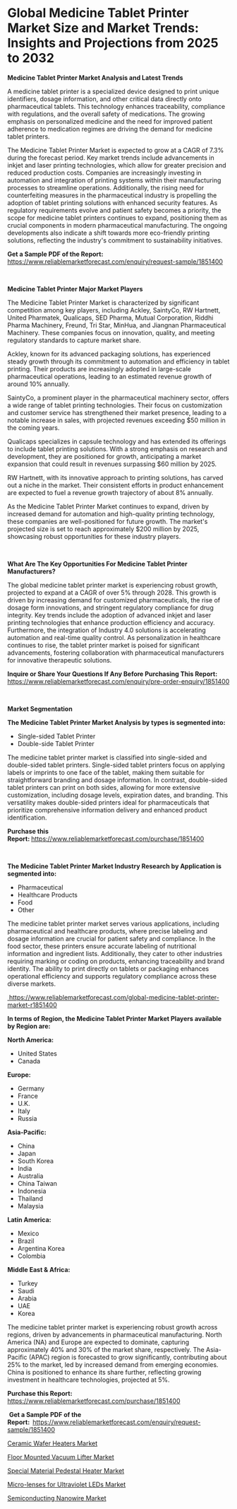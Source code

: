 <p><h1>Global Medicine Tablet Printer Market Size and Market Trends: Insights and Projections from 2025 to 2032</h1></p><p><strong>Medicine Tablet Printer Market Analysis and Latest Trends</strong></p>
<p><p>A medicine tablet printer is a specialized device designed to print unique identifiers, dosage information, and other critical data directly onto pharmaceutical tablets. This technology enhances traceability, compliance with regulations, and the overall safety of medications. The growing emphasis on personalized medicine and the need for improved patient adherence to medication regimes are driving the demand for medicine tablet printers.</p><p>The Medicine Tablet Printer Market is expected to grow at a CAGR of 7.3% during the forecast period. Key market trends include advancements in inkjet and laser printing technologies, which allow for greater precision and reduced production costs. Companies are increasingly investing in automation and integration of printing systems within their manufacturing processes to streamline operations. Additionally, the rising need for counterfeiting measures in the pharmaceutical industry is propelling the adoption of tablet printing solutions with enhanced security features. As regulatory requirements evolve and patient safety becomes a priority, the scope for medicine tablet printers continues to expand, positioning them as crucial components in modern pharmaceutical manufacturing. The ongoing developments also indicate a shift towards more eco-friendly printing solutions, reflecting the industry's commitment to sustainability initiatives.</p></p>
<p><strong>Get a Sample PDF of the Report:&nbsp;</strong> <a href="https://www.reliablemarketforecast.com/enquiry/request-sample/1851400?utm_campaign=1170&utm_medium=2&utm_source=Github&utm_content=ia&utm_term=26032025&utm_id=medicine-tablet-printer">https://www.reliablemarketforecast.com/enquiry/request-sample/1851400</a></p>
<p>&nbsp;</p>
<p><strong>Medicine Tablet Printer Major Market Players</strong></p>
<p><p>The Medicine Tablet Printer Market is characterized by significant competition among key players, including Ackley, SaintyCo, RW Hartnett, United Pharmatek, Qualicaps, SED Pharma, Mutual Corporation, Riddhi Pharma Machinery, Freund, Tri Star, MinHua, and Jiangnan Pharmaceutical Machinery. These companies focus on innovation, quality, and meeting regulatory standards to capture market share.</p><p>Ackley, known for its advanced packaging solutions, has experienced steady growth through its commitment to automation and efficiency in tablet printing. Their products are increasingly adopted in large-scale pharmaceutical operations, leading to an estimated revenue growth of around 10% annually.</p><p>SaintyCo, a prominent player in the pharmaceutical machinery sector, offers a wide range of tablet printing technologies. Their focus on customization and customer service has strengthened their market presence, leading to a notable increase in sales, with projected revenues exceeding $50 million in the coming years.</p><p>Qualicaps specializes in capsule technology and has extended its offerings to include tablet printing solutions. With a strong emphasis on research and development, they are positioned for growth, anticipating a market expansion that could result in revenues surpassing $60 million by 2025.</p><p>RW Hartnett, with its innovative approach to printing solutions, has carved out a niche in the market. Their consistent efforts in product enhancement are expected to fuel a revenue growth trajectory of about 8% annually.</p><p>As the Medicine Tablet Printer Market continues to expand, driven by increased demand for automation and high-quality printing technology, these companies are well-positioned for future growth. The market's projected size is set to reach approximately $200 million by 2025, showcasing robust opportunities for these industry players.</p></p>
<p>&nbsp;</p>
<p><strong>What Are The Key Opportunities For Medicine Tablet Printer Manufacturers?</strong></p>
<p><p>The global medicine tablet printer market is experiencing robust growth, projected to expand at a CAGR of over 5% through 2028. This growth is driven by increasing demand for customized pharmaceuticals, the rise of dosage form innovations, and stringent regulatory compliance for drug integrity. Key trends include the adoption of advanced inkjet and laser printing technologies that enhance production efficiency and accuracy. Furthermore, the integration of Industry 4.0 solutions is accelerating automation and real-time quality control. As personalization in healthcare continues to rise, the tablet printer market is poised for significant advancements, fostering collaboration with pharmaceutical manufacturers for innovative therapeutic solutions.</p></p>
<p><strong>Inquire or Share Your Questions If Any Before Purchasing This Report:</strong> <a href="https://www.reliablemarketforecast.com/enquiry/pre-order-enquiry/1851400?utm_campaign=1170&utm_medium=2&utm_source=Github&utm_content=ia&utm_term=26032025&utm_id=medicine-tablet-printer">https://www.reliablemarketforecast.com/enquiry/pre-order-enquiry/1851400</a></p>
<p>&nbsp;</p>
<p><strong>Market Segmentation</strong></p>
<p><strong>The Medicine Tablet Printer Market Analysis by types is segmented into:</strong></p>
<p><ul><li>Single-sided Tablet Printer</li><li>Double-side Tablet Printer</li></ul></p>
<p><p>The medicine tablet printer market is classified into single-sided and double-sided tablet printers. Single-sided tablet printers focus on applying labels or imprints to one face of the tablet, making them suitable for straightforward branding and dosage information. In contrast, double-sided tablet printers can print on both sides, allowing for more extensive customization, including dosage levels, expiration dates, and branding. This versatility makes double-sided printers ideal for pharmaceuticals that prioritize comprehensive information delivery and enhanced product identification.</p></p>
<p><strong>Purchase this Report:&nbsp;</strong><a href="https://www.reliablemarketforecast.com/purchase/1851400?utm_campaign=1170&utm_medium=2&utm_source=Github&utm_content=ia&utm_term=26032025&utm_id=medicine-tablet-printer">https://www.reliablemarketforecast.com/purchase/1851400</a></p>
<p>&nbsp;</p>
<p><strong>The Medicine Tablet Printer Market Industry Research by Application is segmented into:</strong></p>
<p><ul><li>Pharmaceutical</li><li>Healthcare Products</li><li>Food</li><li>Other</li></ul></p>
<p><p>The medicine tablet printer market serves various applications, including pharmaceutical and healthcare products, where precise labeling and dosage information are crucial for patient safety and compliance. In the food sector, these printers ensure accurate labeling of nutritional information and ingredient lists. Additionally, they cater to other industries requiring marking or coding on products, enhancing traceability and brand identity. The ability to print directly on tablets or packaging enhances operational efficiency and supports regulatory compliance across these diverse markets.</p></p>
<p><a href="https://www.reliablemarketforecast.com/global-medicine-tablet-printer-market-r1851400?utm_campaign=1170&utm_medium=2&utm_source=Github&utm_content=ia&utm_term=26032025&utm_id=medicine-tablet-printer">&nbsp;https://www.reliablemarketforecast.com/global-medicine-tablet-printer-market-r1851400</a></p>
<p><strong>In terms of Region, the Medicine Tablet Printer Market Players available by Region are:</strong></p>
<p>
    <p> <strong> North America: </strong>
        <ul>
            <li>United States</li>
            <li>Canada</li>
        </ul>
        </p> 
    <p> <strong> Europe: </strong>
        <ul>
            <li>Germany</li>
            <li>France</li>
            <li>U.K.</li>
            <li>Italy</li>
            <li>Russia</li>
        </ul>
        </p> 
    <p> <strong> Asia-Pacific: </strong>
        <ul>
            <li>China</li>
            <li>Japan</li>
            <li>South Korea</li>
            <li>India</li>
            <li>Australia</li>
            <li>China Taiwan</li>
            <li>Indonesia</li>
            <li>Thailand</li>
            <li>Malaysia</li>
        </ul>
        </p> 
    <p> <strong> Latin America: </strong>
        <ul>
            <li>Mexico</li>
            <li>Brazil</li>
            <li>Argentina Korea</li>
            <li>Colombia</li>
        </ul>
        </p> 
    <p> <strong> Middle East & Africa: </strong>
        <ul>
            <li>Turkey</li>
            <li>Saudi</li>
            <li>Arabia</li>
            <li>UAE</li>
            <li>Korea</li>
        </ul>
    </p>
    </p>
<p><p>The medicine tablet printer market is experiencing robust growth across regions, driven by advancements in pharmaceutical manufacturing. North America (NA) and Europe are expected to dominate, capturing approximately 40% and 30% of the market share, respectively. The Asia-Pacific (APAC) region is forecasted to grow significantly, contributing about 25% to the market, led by increased demand from emerging economies. China is positioned to enhance its share further, reflecting growing investment in healthcare technologies, projected at 5%.</p></p>
<p><strong>Purchase this Report: </strong><a href="https://www.reliablemarketforecast.com/purchase/1851400?utm_campaign=1170&utm_medium=2&utm_source=Github&utm_content=ia&utm_term=26032025&utm_id=medicine-tablet-printer">https://www.reliablemarketforecast.com/purchase/1851400</a></p>
<p>&nbsp;<strong>Get a Sample PDF of the Report:&nbsp;&nbsp;</strong><a href="https://www.reliablemarketforecast.com/enquiry/request-sample/1851400?utm_campaign=1170&utm_medium=2&utm_source=Github&utm_content=ia&utm_term=26032025&utm_id=medicine-tablet-printer">https://www.reliablemarketforecast.com/enquiry/request-sample/1851400</a></p>
<p><strong></strong></p>
<p><p><a href="https://github.com/payareganiou/Market-Research-Report-List-1/blob/main/ceramic-wafer-heaters-market.md?utm_campaign=1170&utm_medium=2&utm_source=Github&utm_content=ia&utm_term=26032025&utm_id=medicine-tablet-printer">Ceramic Wafer Heaters Market</a></p><p><a href="https://github.com/steegeneat/Market-Research-Report-List-1/blob/main/floor-mounted-vacuum-lifter-market.md?utm_campaign=1170&utm_medium=2&utm_source=Github&utm_content=ia&utm_term=26032025&utm_id=medicine-tablet-printer">Floor Mounted Vacuum Lifter Market</a></p><p><a href="https://github.com/enieyfabius/Market-Research-Report-List-1/blob/main/special-material-pedestal-heater-market.md?utm_campaign=1170&utm_medium=2&utm_source=Github&utm_content=ia&utm_term=26032025&utm_id=medicine-tablet-printer">Special Material Pedestal Heater Market</a></p><p><a href="https://github.com/milievkulov/Market-Research-Report-List-1/blob/main/micro-lenses-for-ultraviolet-leds-market.md?utm_campaign=1170&utm_medium=2&utm_source=Github&utm_content=ia&utm_term=26032025&utm_id=medicine-tablet-printer">Micro-lenses for Ultraviolet LEDs Market</a></p><p><a href="https://github.com/lontohhikma/Market-Research-Report-List-1/blob/main/semiconducting-nanowire-market.md?utm_campaign=1170&utm_medium=2&utm_source=Github&utm_content=ia&utm_term=26032025&utm_id=medicine-tablet-printer">Semiconducting Nanowire Market</a></p></p>